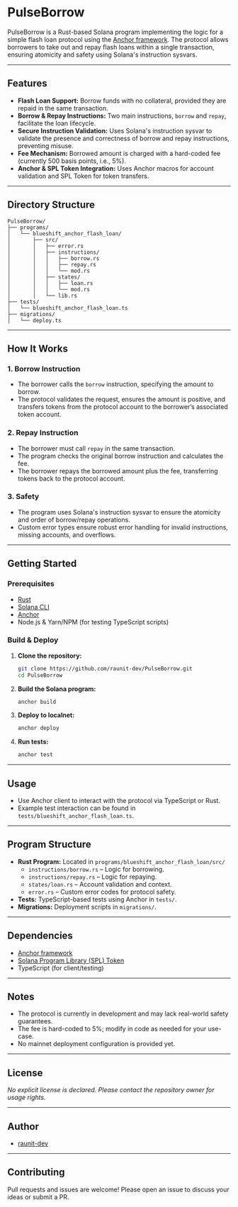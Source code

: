 # PulseBorrow

PulseBorrow is a Rust-based Solana program implementing the logic for a simple flash loan protocol using the [Anchor framework](https://book.anchor-lang.com/). The protocol allows borrowers to take out and repay flash loans within a single transaction, ensuring atomicity and safety using Solana's instruction sysvars.

---

## Features

- **Flash Loan Support:** Borrow funds with no collateral, provided they are repaid in the same transaction.
- **Borrow & Repay Instructions:** Two main instructions, `borrow` and `repay`, facilitate the loan lifecycle.
- **Secure Instruction Validation:** Uses Solana's instruction sysvar to validate the presence and correctness of borrow and repay instructions, preventing misuse.
- **Fee Mechanism:** Borrowed amount is charged with a hard-coded fee (currently 500 basis points, i.e., 5%).
- **Anchor & SPL Token Integration:** Uses Anchor macros for account validation and SPL Token for token transfers.

---

## Directory Structure

```
PulseBorrow/
├── programs/
│   └── blueshift_anchor_flash_loan/
│       ├── src/
│       │   ├── error.rs
│       │   ├── instructions/
│       │   │   ├── borrow.rs
│       │   │   ├── repay.rs
│       │   │   └── mod.rs
│       │   ├── states/
│       │   │   ├── loan.rs
│       │   │   └── mod.rs
│       │   └── lib.rs
├── tests/
│   └── blueshift_anchor_flash_loan.ts
├── migrations/
│   └── deploy.ts
```

---

## How It Works

### 1. Borrow Instruction

- The borrower calls the `borrow` instruction, specifying the amount to borrow.
- The protocol validates the request, ensures the amount is positive, and transfers tokens from the protocol account to the borrower’s associated token account.

### 2. Repay Instruction

- The borrower must call `repay` in the same transaction.
- The program checks the original borrow instruction and calculates the fee.
- The borrower repays the borrowed amount plus the fee, transferring tokens back to the protocol account.

### 3. Safety

- The program uses Solana's instruction sysvar to ensure the atomicity and order of borrow/repay operations.
- Custom error types ensure robust error handling for invalid instructions, missing accounts, and overflows.

---

## Getting Started

### Prerequisites

- [Rust](https://www.rust-lang.org/tools/install)
- [Solana CLI](https://docs.solana.com/cli/install-solana-cli-tools)
- [Anchor](https://book.anchor-lang.com/getting-started/installation.html)
- Node.js & Yarn/NPM (for testing TypeScript scripts)

### Build & Deploy

1. **Clone the repository:**

   ```bash
   git clone https://github.com/raunit-dev/PulseBorrow.git
   cd PulseBorrow
   ```

2. **Build the Solana program:**

   ```bash
   anchor build
   ```

3. **Deploy to localnet:**

   ```bash
   anchor deploy
   ```

4. **Run tests:**

   ```bash
   anchor test
   ```

---

## Usage

- Use Anchor client to interact with the protocol via TypeScript or Rust.
- Example test interaction can be found in `tests/blueshift_anchor_flash_loan.ts`.

---

## Program Structure

- **Rust Program:** Located in `programs/blueshift_anchor_flash_loan/src/`
  - `instructions/borrow.rs` – Logic for borrowing.
  - `instructions/repay.rs` – Logic for repaying.
  - `states/loan.rs` – Account validation and context.
  - `error.rs` – Custom error codes for protocol safety.
- **Tests:** TypeScript-based tests using Anchor in `tests/`.
- **Migrations:** Deployment scripts in `migrations/`.

---

## Dependencies

- [Anchor framework](https://book.anchor-lang.com/)
- [Solana Program Library (SPL) Token](https://spl.solana.com/token)
- TypeScript (for client/testing)

---

## Notes

- The protocol is currently in development and may lack real-world safety guarantees.
- The fee is hard-coded to 5%; modify in code as needed for your use-case.
- No mainnet deployment configuration is provided yet.

---

## License

*No explicit license is declared. Please contact the repository owner for usage rights.*

---

## Author

- [raunit-dev](https://github.com/raunit-dev)

---

## Contributing

Pull requests and issues are welcome! Please open an issue to discuss your ideas or submit a PR.
